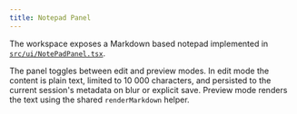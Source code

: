 ```yaml
---
title: Notepad Panel
---
```


The workspace exposes a Markdown based notepad implemented in
[`src/ui/NotePadPanel.tsx`](../../../../../app/studio/src/ui/NotePadPanel.tsx).

The panel toggles between edit and preview modes. In edit mode the content is
plain text, limited to 10&nbsp;000 characters, and persisted to the current
session's metadata on blur or explicit save. Preview mode renders the text using
the shared `renderMarkdown` helper.

